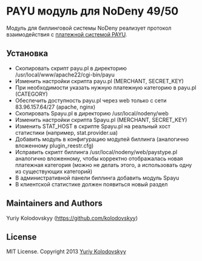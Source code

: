 # PAYU модуль для NoDeny 49/50

Модуль для биллинговой системы NoDeny реализует протокол взаимодействия с [платежной системой PAYU](http://www.payu.ua).

## Установка

- Скопировать скрипт payu.pl в директорию /usr/local/www/apache22/cgi-bin/payu
- Изменить настройки скрипта payu.pl (MERCHANT, SECRET_KEY)
- При необходимости указать нужную платежную категорию в payu.pl (CATEGORY)
- Обеспечить доступность payu.pl через web только с сети 83.96.157.64/27 (apache, nginx)
- Скопировать Spayu.pl в директорию /usr/local/nodeny/web
- Изменить настройки скрипта Spayu.pl (MERCHANT, SECRET_KEY)
- Изменить STAT_HOST в скрипте Spayu.pl на реальный хост статистики (например, stat.provider.ua)
- Добавить модуль в конфигурацию модулей биллинга (аналогично вложенному plugin_reestr.cfg)
- Исправить скрипт биллинга /usr/local/nodeny/web/paystype.pl аналогично вложенному,
  чтобы корректно отображалась новая платежная категория (можно не делать этого, а использовать одну из
  существующих категорий)
- В административной панели биллинга добавить модуль Spayu
- В клиентской статистике должен появиться новый раздел

## Maintainers and Authors

Yuriy Kolodovskyy (https://github.com/kolodovskyy)

## License

MIT License. Copyright 2013 [Yuriy Kolodovskyy](http://twitter.com/kolodovskyy)
